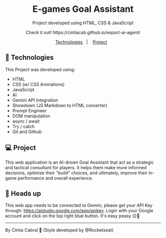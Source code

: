    <h1 align="center"> E-games Goal Assistant </h1>

<p align="center">
Project developed using HTML, CSS & JavaScript<br/>
</p>

<p align="center">
Check it out! https://cintiacab.github.io/esport-ai-agent/ <br/>
</p>


<p align="center">
  <a href="#-tecnologias">Technologies</a>&nbsp;&nbsp;&nbsp;|&nbsp;&nbsp;&nbsp;
  <a href="#-projeto">Project</a>&nbsp;&nbsp;&nbsp;


<br>


## 🚀 Technologies

This Project was developed using:

- HTML
- CSS (w/ CSS Animations)
- JavaScript
- AI
- Gemini API Integration
- Showdown (JS Markdown to HTML converter)
- Prompt Engineer
- DOM manipulation
- async / await
- Try / catch
- Git and Github

## 💻 Project

This web application is an AI-driven Goal Assistant that act as a strategic and tactical consultant for players. It helps them make more informed decisions, optimize their "build" choices, and ultimately, improve their in-game performance and overall experience. 

## 💬 Heads up

This web app needs to be connected to Gemini, please get your API Key through: https://aistudio.google.com/app/apikey. Login with your Google account and click on the top right blue button. It's easy peasy 😉🍋

---

By Cíntia Cabral 👋 (Style developed by @Rocketseat)
